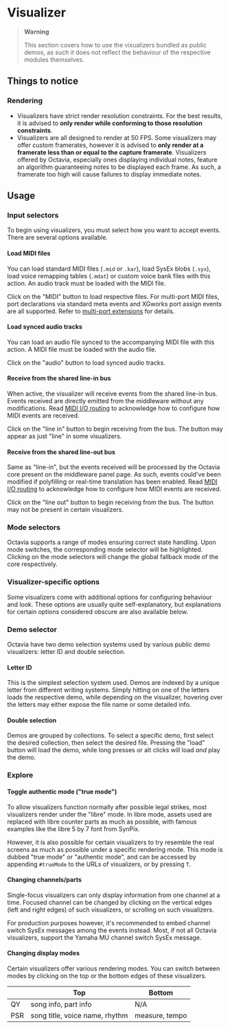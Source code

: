 # Visualizer
> **Warning**
> 
> This section covers how to use the visualizers bundled as public demos, as such it does not reflect the behaviour of the respective modules themselves.

## Things to notice
### Rendering
* Visualizers have strict render resolution constraints. For the best results, it is advised to **only render while conforming to those resolution constraints**.
* Visualizers are all designed to render at 50 FPS. Some visualizers may offer custom framerates, however it is advised to **only render at a framerate less than or equal to the capture framerate**. Visualizers offered by Octavia, especially ones displaying individual notes, feature an algorithm guaranteeing notes to be displayed each frame. As such, a framerate too high will cause failures to display immediate notes.

## Usage
### Input selectors
To begin using visualizers, you must select how you want to accept events. There are several options available.

#### Load MIDI files
You can load standard MIDI files (`.mid` or `.kar`), load SysEx blobs (`.syx`), load voice remapping tables (`.mdat`) or custom voice bank files with this action. An audio track must be loaded with the MIDI file.

Click on the "MIDI" button to load respective files. For multi-port MIDI files, port declarations via standard meta events and XGworks port assign events are all supported. Refer to [multi-port extensions](../support/ext.md) for details.

#### Load synced audio tracks
You can load an audio file synced to the accompanying MIDI file with this action. A MIDI file must be loaded with the audio file.

Click on the "audio" button to load synced audio tracks.

#### Receive from the shared line-in bus
When active, the visualizer will receive events from the shared line-in bus. Events received are directly emitted from the middleware without any modifications. Read [MIDI I/O routing](./mw.md) to acknowledge how to configure how MIDI events are received.

Click on the "line in" button to begin receiving from the bus. The button may appear as just "line" in some visualizers.

#### Receive from the shared line-out bus
Same as "line-in", but the events received will be processed by the Octavia core present on the middleware panel page. As such, events could've been modified if polyfilling or real-time translation has been enabled. Read [MIDI I/O routing](./mw.md) to acknowledge how to configure how MIDI events are received.

Click on the "line out" button to begin receiving from the bus. The button may not be present in certain visualizers.

### Mode selectors
Octavia supports a range of modes ensuring correct state handling. Upon mode switches, the corresponding mode selector will be highlighted. Clicking on the mode selectors will change the global fallback mode of the core respectively.

### Visualizer-specific options
Some visualizers come with additional options for configuring behaviour and look. These options are usually quite self-explanatory, but explanations for certain options considered obscure are also available below.

### Demo selector
Octavia have two demo selection systems used by various public demo visualizers: letter ID and double selection.

#### Letter ID
This is the simplest selection system used. Demos are indexed by a unique letter from different writing systems. Simply hitting on one of the letters loads the respective demo, while depending on the visualizer, hovering over the letters may either expose the file name or some detailed info.

#### Double selection
Demos are grouped by collections. To select a specific demo, first select the desired collection, then select the desired file. Pressing the "load" button will load the demo, while long presses or alt clicks will load *and* play the demo.

### Explore
#### Toggle authentic mode ("true mode")
To allow visualizers function normally after possible legal strikes, most visualizers render under the "libre" mode. In libre mode, assets used are replaced with libre counter parts as much as possible, with famous examples like the libre 5 by 7 font from SynPix.

However, it is also possible for certain visualizers to try resemble the real screens as much as possible under a specific rendering mode. This mode is dubbed "true mode" or "authentic mode", and can be accessed by appending `#trueMode` to the URLs of visualizers, or by pressing `T`.

#### Changing channels/parts
Single-focus visualizers can only display information from one channel at a time. Focused channel can be changed by clicking on the vertical edges (left and right edges) of such visualizers, or scrolling on such visualizers.

For production purposes however, it's recommended to embed channel switch SysEx messages among the events instead. Most, if not all Octavia visualizers, support the Yamaha MU channel switch SysEx message.

#### Changing display modes
Certain visualizers offer various rendering modes. You can switch between modes by clicking on the top or the bottom edges of these visualizers.

|     | Top | Bottom |
| --- | --- | ------ |
| QY  | song info, part info | N/A |
| PSR | song title, voice name, rhythm | measure, tempo |